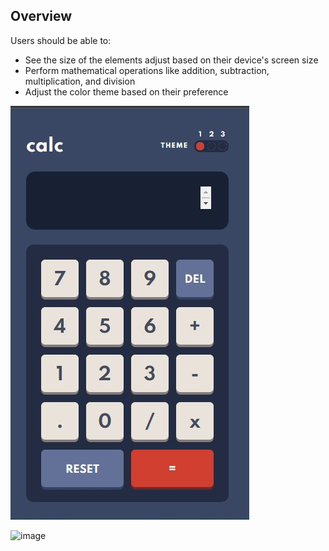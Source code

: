 ## Overview
Users should be able to:

- See the size of the elements adjust based on their device's screen size
- Perform mathematical operations like addition, subtraction, multiplication, and division
- Adjust the color theme based on their preference


![calculator](./idea/calc.jpg)

![image](https://github.com/sharu12-eng/theme-calculator/assets/156799116/32efcee0-dc66-42b0-bd96-18dafe2042a6)
